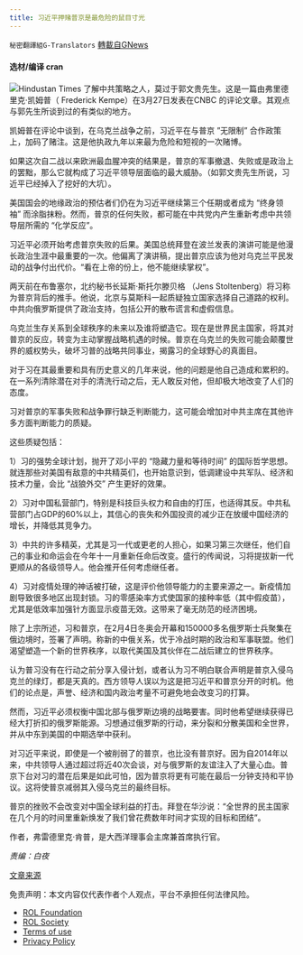 ```yaml
---
title: 习近平押赌普京是最危险的鼠目寸光
---
```

`秘密翻譯組G-Translators` [轉載自GNews](https://gnews.org/zh-hans/2259485/)

#### 选材/编译    cran
![](https://assets.gnews.org/wp-content/uploads/2022/03/16486643281.png)Hindustan Times
了解中共策略之人，莫过于郭文贵先生。这是一篇由弗里德里克·凯姆普（ Frederick Kempe）在3月27日发表在CNBC 的评论文章。其观点与郭先生所谈到过的有类似的地方。

凯姆普在评论中谈到，在乌克兰战争之前，习近平在与普京 ”无限制” 合作政策上，加码了赌注。这是他执政九年以来最为危险和短视的一次赌博。

如果这次自二战以来欧洲最血腥冲突的结果是，普京的军事撤退、失败或是政治上的罢黜，那么它就构成了习近平领导层面临的最大威胁。（如郭文贵先生所说，习近平已经掉入了挖好的大坑）。

美国国会的地缘政治的预估者们仍在为习近平继续第三个任期或者成为 “终身领袖” 而涂脂抹粉。然而，普京的任何失败，都可能在中共党内产生重新考虑中共领导层所需的 “化学反应”。

习近平必须开始考虑普京失败的后果。美国总统拜登在波兰发表的演讲可能是他漫长政治生涯中最重要的一次。他偏离了演讲稿，提出普京应该为他对乌克兰平民发动的战争付出代价。“看在上帝的份上，他不能继续掌权”。

两天前在布鲁塞尔，北约秘书长延斯·斯托尔滕贝格 （Jens Stoltenberg）将习称为普京背后的推手。他说，北京与莫斯科一起质疑独立国家选择自己道路的权利。中共向俄罗斯提供了政治支持，包括公开的散布谎言和虚假信息。

乌克兰生存关系到全球秩序的未来以及谁将塑造它。现在是世界民主国家，将其对普京的反应，转变为主动掌握战略机遇的时候。普京在乌克兰的失败可能会颠覆世界的威权势头，破坏习普的战略共同事业，揭露习的全球野心的真面目。

对于习在其最重要和具有历史意义的几年来说，他的问题是他自己造成和累积的。在一系列清除潜在对手的清洗行动之后，无人敢反对他，但却极大地改变了人们的态度。

习对普京的军事失败和战争罪行缺乏判断能力，这可能会增加对中共主席在其他许多方面判断能力的质疑。

这些质疑包括：

1）习的强势全球计划，抛开了邓小平的 “隐藏力量和等待时间” 的国际哲学思想。就连那些对美国有敌意的中共精英们，也开始意识到，低调建设中共军队、经济和技术力量，会比 “战狼外交” 产生更好的效果。

2）习对中国私营部门，特别是科技巨头权力和自由的打压，也适得其反。中共私营部门占GDP的60%以上，其信心的丧失和外国投资的减少正在放缓中国经济的增长，并降低其竞争力。

3）中共的许多精英，尤其是习一代或更老的人担心，如果习第三次继任，他们自己的事业和命运会在今年十一月重新任命后改变。盛行的传闻说，习将提拔新一代更顺从的各级领导人。他会推开任何考虑继任者。

4）习对疫情处理的神话被打破，这是评价他领导能力的主要来源之一。新疫情加剧导致很多地区出现封锁。习的零感染率方式使国家的接种率低（其中假疫苗），尤其是低效率加强针方面显示疫苗无效。这带来了毫无防范的经济困境。

除了上宗所述，习和普京，在2月4日冬奥会开幕和150000多名俄罗斯士兵聚集在俄边境时，签署了声明。称新的中俄关系，优于冷战时期的政治和军事联盟。他们渴望塑造一个新的世界秩序，以取代美国及其伙伴在二战后建立的世界秩序。

认为普习没有在行动之前分享入侵计划，或者认为习不明白联合声明是普京入侵乌克兰的绿灯，都是天真的。西方领导人误以为这是把习近平和普京分开的时机。他们的论点是，声誉、经济和国内政治考量不可避免地会改变习的打算。

然而，习近平必须权衡中国北部与俄罗斯边境的战略要害。同时他希望继续获得已经大打折扣的俄罗斯能源。习想通过俄罗斯的行动，来分裂和分散美国和全世界，并从中东到美国的中期选举中获利。

对习近平来说，即使是一个被削弱了的普京，也比没有普京好。因为自2014年以来，中共领导人通过超过将近40次会谈，对与俄罗斯的友谊注入了大量心血。普京下台对习的潜在后果是如此可怕，因为普京将更有可能在最后一分钟支持和平协议。这将使普京减弱其入侵乌克兰的最终目标。

普京的挫败不会改变对中国全球利益的打击。拜登在华沙说：“全世界的民主国家在几个月的时间里重新焕发了我们曾花费数年时间才实现的目标和团结”。

作者，弗雷德里克·肯普，是大西洋理事会主席兼首席执行官。

*责编：白夜*

[文章来源](https://www.cnbc.com/2022/03/27/xis-gamble-on-putin-may-be-the-most-dangerous-of-his-9-years-in-power.html)



 

免责声明：本文内容仅代表作者个人观点，平台不承担任何法律风险。

- [ROL Foundation](https://rolfoundation.org/)
- [ROL Society](https://rolsociety.org/)
- [Terms of use](https://gnews.org/terms-of-use-3/)
- [Privacy Policy](https://gnews.org/privacy-policy/)
